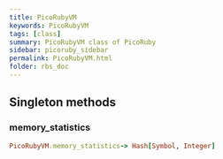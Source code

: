 ```yaml
---
title: PicoRubyVM
keywords: PicoRubyVM
tags: [class]
summary: PicoRubyVM class of PicoRuby
sidebar: picoruby_sidebar
permalink: PicoRubyVM.html
folder: rbs_doc
---
```

## Singleton methods
### memory_statistics

```ruby
PicoRubyVM.memory_statistics-> Hash[Symbol, Integer]
```
